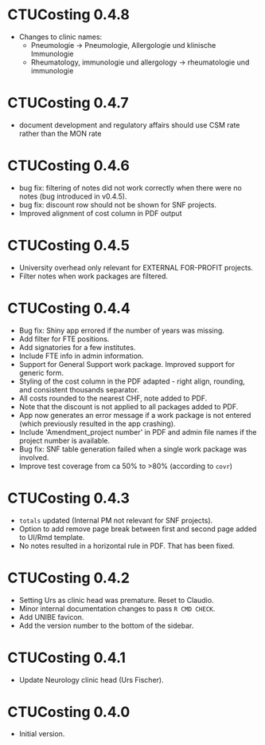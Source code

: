 # CTUCosting 0.4.8

* Changes to clinic names:
  * Pneumologie -> Pneumologie, Allergologie und klinische Immunologie
  * Rheumatology, immunologie und allergology -> rheumatologie und immunologie

# CTUCosting 0.4.7

* document development and regulatory affairs should use CSM rate rather than the MON rate

# CTUCosting 0.4.6

* bug fix: filtering of notes did not work correctly when there were no notes (bug introduced in v0.4.5).
* bug fix: discount row should not be shown for SNF projects.
* Improved alignment of cost column in PDF output

# CTUCosting 0.4.5

* University overhead only relevant for EXTERNAL FOR-PROFIT projects.
* Filter notes when work packages are filtered.

# CTUCosting 0.4.4

* Bug fix: Shiny app errored if the number of years was missing.
* Add filter for FTE positions. 
* Add signatories for a few institutes.
* Include FTE info in admin information.
* Support for General Support work package. Improved support for generic form.
* Styling of the cost column in the PDF adapted - right align, rounding, and consistent thousands separator.
* All costs rounded to the nearest CHF, note added to PDF.
* Note that the discount is not applied to all packages added to PDF.
* App now generates an error message if a work package is not entered (which previously resulted in the app crashing).
* Include 'Amendment_project number' in PDF and admin file names if the project number is available.
* Bug fix: SNF table generation failed when a single work package was involved.
* Improve test coverage from ca 50% to >80% (according to `covr`)

# CTUCosting 0.4.3

* `totals` updated (Internal PM not relevant for SNF projects).
* Option to add remove page break between first and second page added to UI/Rmd template.
* No notes resulted in a horizontal rule in PDF. That has been fixed.

# CTUCosting 0.4.2

* Setting Urs as clinic head was premature. Reset to Claudio.
* Minor internal documentation changes to pass `R CMD CHECK`.
* Add UNIBE favicon.
* Add the version number to the bottom of the sidebar.

# CTUCosting 0.4.1

* Update Neurology clinic head (Urs Fischer).

# CTUCosting 0.4.0

* Initial version.
